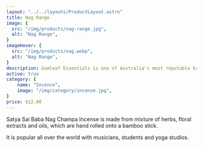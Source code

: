 ```yaml
---
layout: "../../layouts/ProductLayout.astro"
title: Nag Range
image: {
  src: "/img/products/nag-range.jpg",
  alt: "Nag Range",
}
imageHover: {
  src: "/img/products/nag.webp",
  alt: "Nag Range",
}
description: Gumleaf Essentials is one of Australia's most reputable brands of essential oils
active: true
category: {
    name: "Incence",
    image: "/img/category/incense.jpg",
}
price: $12.00
---
```


Satya Sai Baba Nag Champa Incense is made from mixture of herbs, floral extracts and oils, which are hand rolled onto a bamboo stick.

It is popular all over the world with musicians, students and yoga studios.